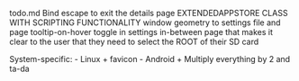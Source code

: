 todo.md
Bind escape to exit the details page
EXTENDEDAPPSTORE CLASS WITH SCRIPTING FUNCTIONALITY
window geometry to settings file and page
tooltip-on-hover toggle in settings
in-between page that makes it clear to the user that they need to select the ROOT of their SD card

System-specific:
    - Linux
        + favicon
    - Android
        + Multiply everything by 2 and ta-da

